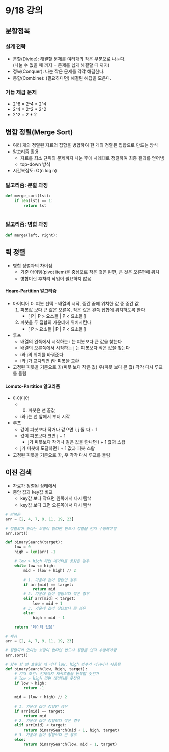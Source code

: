 # 9/18 강의
## 분할정복
### 설계 전략
- 분할(Divide): 해결할 문제를 여러개의 작은 부분으로 나눈다.<br>
(나눌 수 없을 때 까지 = 문제를 쉽게 해결할 때 까지)
- 정복(Conquer): 나눈 작은 문제를 각각 해결한다.
- 통합(Combine): (필요하다면) 해결된 해답을 모은다.
### 거듭 제곱 문제
- 2^8 = 2^4 * 2^4
- 2^4 = 2^2 * 2^2
- 2^2 = 2 * 2
## 병합 정렬(Merge Sort)
- 여러 개의 정렬된 자료의 집합을 병합하여 한 개의 정렬된 집합으로 만드는 방식
- 알고리즘 활용
    - 자료를 최소 단위의 문제까지 나눈 후에 차례대로 정렬하여 최종 결과를 얻어냄
    - top-down 방식
- 시간복잡도: O(n log n)
### 알고리즘: 분할 과정
```python
def merge_sort(lst):
    if len(lst) == 1:
        return lst
    
```
### 알고리즘: 병합 과정
```python
def merge(left, right):

```
## 퀵 정렬
- 병합 정렬과의 차이점
    - 기준 아이템(pivot item)을 중심으로 작은 것은 왼편, 큰 것은 오른편에 위치
    - 병합이란 후처리 작업이 필요하지 않음
#### Hoare-Partition 알고리즘
- 아이디어
    0. 피봇 선택
        - 배열의 시작, 중간 끝에 위치한 값 중 중간 값
    1. 피봇값 보다 큰 값은 오른쪽, 작은 값은 왼쪽 집합에 위치하도록 한다
        - [ P | P > 요소들 | P < 요소들 ]
    2. 피봇을 두 집합의 가운데에 위치시킨다
        - [ P > 요소들 | P | P < 요소들 ]
- 루프
    - 배열의 왼쪽에서 시작하는 i 는 피봇보다 큰 값을 찾는다
    - 배열의 오른쪽에서 시작하는 j 는 피봇보다 작은 값을 찾는다
    - i와 j의 위치를 바꿔준다
    - i와 j가 교차되면 j와 피봇을 교환
- 고정된 피봇을 기준으로 좌(피봇 보다 작은 값) 우(피봇 보다 큰 값) 각각 다시 루프를 돌림
#### Lomuto-Partition 알고리즘
- 아이디어
    - 0. 피봇은 맨 끝값
    - i와 j는 맨 앞에서 부터 시작
- 루프
    - 값이 피봇보다 작거나 같으면 i, j 둘 다 + 1
    - 값이 피봇보다 크면 j + 1
        - j가 피봇보다 작거나 같은 값을 만나면 i + 1 값과 스왑
    - j가 피봇에 도달하면 i + 1 값과 피봇 스왑
- 고정된 피봇을 기준으로 좌, 우 각각 다시 루프를 돌림
## 이진 검색
- 자료가 정렬된 상태에서
- 중앙 값과 key값 비교
    - key값 보다 작으면 왼쪽에서 다시 탐색
    - key값 보다 크면 오른쪽에서 다시 탐색
```python
# 반복문
arr = [2, 4, 7, 9, 11, 19, 23]

# 정렬되어 있다는 보장이 없다면 반드시 정렬을 먼저 수행해야함
arr.sort()

def binarySearch(target):
    low = 0
    high = len(arr) -1

    # low > high 라면 데이터를 못찾은 경우
    while low <= high:
        mid = (low + high) // 2

        # 1. 가운데 값이 정답인 경우
        if arr[mid] == target:
            return mid
        # 2. 가운데 값이 정답보다 작은 경우
        elif arr[mid] < target:
            low = mid + 1
        # 3. 가운데 값이 정답보다 큰 경우
        else:
            high = mid - 1
    
    return '데이터 없음'
```
```python
# 재귀
arr = [2, 4, 7, 9, 11, 19, 23]

# 정렬되어 있다는 보장이 없다면 반드시 정렬을 먼저 수행해야함
arr.sort()

# 함수 한 번 호출할 때 마다 low, high 변수가 바뀌어서 사용됨
def binarySearch(low, high, target):
    # 기저 조건: 언제까지 재귀호출을 반복할 것인가
    # low > high 라면 데이터를 못찾음
    if low > high:
        return -1

    mid = (low + high) // 2

    # 1. 가운데 값이 정답인 경우
    if arr[mid] == target:
        return mid
    # 2. 가운데 값이 정답보다 작은 경우
    elif arr[mid] < target:
        return binarySearch(mid + 1, high, target)
    # 3. 가운데 값이 정답보다 큰 경우
    else:
        return binarySearch(low, mid - 1, target)
```